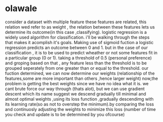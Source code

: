 # olawale
consider a dataset with multiple feature these features are related, this relation wed refer to as weight , 
the relation between these features lets us determine its outcome(in this case ,classifying).
logistic regression is a widely used algorithm for classification.
i'll be walking through the steps that makes it acomplish it's goals.
Making use of sigmoid fuction a logistic regression predicts an outcome between 0 and 1.
but in the case of our classification , it is to be used to predict wheather or not some features fit in a particular group (0 or 1). taking a threshold of 0.5 (personal preference) and groping based on that , any feature less than the threshold is to be grouped seperately from one greater than or equal to the threshold.
our fuction determined, we can now determine our weights (relationship of the features,some are more important than others ,hence larger weight)
now,the problem is getting the best weights since we have no idea what it is.  we cant brute force our way through (thats alot), but we can use gradient descent which its name suggest we descend gradually till minimal and almost optimal weights ,using its loss function ,gradually descendimg with its learning rate(so as not to overstep the minimum).by comparing the loss and continuosly adjusting the weights to minimize this loss (number of time you check and update is to be determined by you ofcourse)
